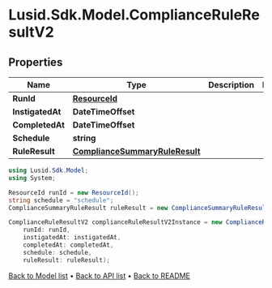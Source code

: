 # Lusid.Sdk.Model.ComplianceRuleResultV2

## Properties

Name | Type | Description | Notes
------------ | ------------- | ------------- | -------------
**RunId** | [**ResourceId**](ResourceId.md) |  | 
**InstigatedAt** | **DateTimeOffset** |  | 
**CompletedAt** | **DateTimeOffset** |  | 
**Schedule** | **string** |  | 
**RuleResult** | [**ComplianceSummaryRuleResult**](ComplianceSummaryRuleResult.md) |  | 

```csharp
using Lusid.Sdk.Model;
using System;

ResourceId runId = new ResourceId();
string schedule = "schedule";
ComplianceSummaryRuleResult ruleResult = new ComplianceSummaryRuleResult();

ComplianceRuleResultV2 complianceRuleResultV2Instance = new ComplianceRuleResultV2(
    runId: runId,
    instigatedAt: instigatedAt,
    completedAt: completedAt,
    schedule: schedule,
    ruleResult: ruleResult);
```

[Back to Model list](../README.md#documentation-for-models) &#8226; [Back to API list](../README.md#documentation-for-api-endpoints) &#8226; [Back to README](../README.md)

